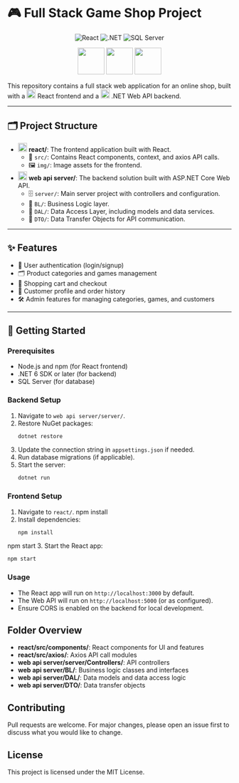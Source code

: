 # 🎮 Full Stack Game Shop Project

<p align="center">
  <img src="https://img.shields.io/badge/React-20232A?style=for-the-badge&logo=react&logoColor=61DAFB" alt="React"/>
  <img src="https://img.shields.io/badge/.NET-512BD4?style=for-the-badge&logo=dotnet&logoColor=white" alt=".NET"/>
  <img src="https://img.shields.io/badge/SQL%20Server-CC2927?style=for-the-badge&logo=microsoftsqlserver&logoColor=white" alt="SQL Server"/>
</p>

<p align="center">
  <img src="https://img.icons8.com/color/96/000000/shopping-cart--v2.png" width="60"/>
  <img src="https://img.icons8.com/color/96/000000/game-controller.png" width="60"/>
  <img src="https://img.icons8.com/color/96/000000/user-group-man-man.png" width="60"/>
</p>

This repository contains a full stack web application for an online shop, built with a <img src="https://img.icons8.com/color/24/000000/react-native.png" width="20"/> React frontend and a <img src="https://img.icons8.com/color/24/000000/net-framework.png" width="20"/> .NET Web API backend.

---

## 🗂️ Project Structure

- <img src="https://img.icons8.com/color/24/000000/react-native.png" width="20"/> **react/**: The frontend application built with React.
  - 📁 `src/`: Contains React components, context, and axios API calls.
  - 🖼️ `img/`: Image assets for the frontend.
- <img src="https://img.icons8.com/color/24/000000/net-framework.png" width="20"/> **web api server/**: The backend solution built with ASP.NET Core Web API.
  - 🗄️ `server/`: Main server project with controllers and configuration.
  - 🧠 `BL/`: Business Logic layer.
  - 💾 `DAL/`: Data Access Layer, including models and data services.
  - 🔄 `DTO/`: Data Transfer Objects for API communication.

---

## ✨ Features

- 🔐 User authentication (login/signup)
- 🗂️ Product categories and games management
- 🛒 Shopping cart and checkout
- 👤 Customer profile and order history
- 🛠️ Admin features for managing categories, games, and customers

---

## 🚀 Getting Started

### Prerequisites
- Node.js and npm (for React frontend)
- .NET 6 SDK or later (for backend)
- SQL Server (for database)

### Backend Setup
1. Navigate to `web api server/server/`.
2. Restore NuGet packages:
   ```sh
   dotnet restore
   ```
3. Update the connection string in `appsettings.json` if needed.
4. Run database migrations (if applicable).
5. Start the server:
   ```sh
   dotnet run
   ```

### Frontend Setup
1. Navigate to `react/`.
npm install
2. Install dependencies:
   ```sh
   npm install
   ```
npm start
3. Start the React app:
   ```sh
   npm start
   ```

### Usage
- The React app will run on `http://localhost:3000` by default.
- The Web API will run on `http://localhost:5000` (or as configured).
- Ensure CORS is enabled on the backend for local development.

## Folder Overview

- **react/src/components/**: React components for UI and features
- **react/src/axios/**: Axios API call modules
- **web api server/server/Controllers/**: API controllers
- **web api server/BL/**: Business logic classes and interfaces
- **web api server/DAL/**: Data models and data access logic
- **web api server/DTO/**: Data transfer objects

## Contributing
Pull requests are welcome. For major changes, please open an issue first to discuss what you would like to change.

## License
This project is licensed under the MIT License.
